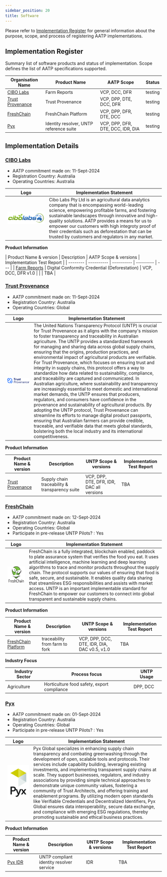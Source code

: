 ```yaml
---
sidebar_position: 20
title: Software
---
```


Please refer to [Implementation Register](index.md) for general information about the purpose, scope, and process of registering AATP implementations.

## Implementation Register

Summary list of software products and status of implementation. Scope defines the list of AATP specifications supported.

| Organisation Name   | Product Name       | AATP Scope   | Status    |
| ---- | ----- | --------- | --------- |
| [CIBO Labs](#cibo-labs) | Farm Reports     | VCP, DCC, DFR    |testing|
| [Trust Provenance](#trust-provenance)  | Trust Provenance     | VCP, DPP, DTE, DCC, DFR | testing|
| [FreshChain](#freshchain)   | FreshChain Platform   | VCP, DPP, DFR, DTE, DCC  | testing  |
| [Pyx](#pyx)| Identity resolver, UNTP reference suite| VCP, DPP, DFR, DTE, DCC, IDR, DIA| testing|

## Implementation Details


### [CIBO Labs](https://www.cibolabs.com.au/)

- AATP commitment made on: 11-Sept-2024
- Registration Country: Australia
- Operating Countries: Australia

| Logo  | Implementation Statement    |
| ------ | ---|
| ![CIBO Logo](../../implementations/cibolabs.com.au/logo.png) | Cibo Labs Pty Ltd is an agricultural data analytics company that is encompassing world-leading science, empowering profitable farms, and fostering sustainable landscapes through innovative and high-quality solutions. AATP provides a means for us to empower our customers with high integroty proof of their credentials such as deforestation that can be trusted by customers and regulators in any market.|

**Product Information**

| Product Name & version  | Description    | AATP Scope & versions        | Implementation Test Report |
| -------- | ---------- | ---------- | --------- | --- |
| [Farm Reports](https://www.cibolabs.com.au/products/reports//) | Digital Conformity Credential (Deforestation) | VCP, DCC, DFR v1.0 | |      | TBA |

### [Trust Provenance](https://trustprovenance.com/)

- AATP commitment made on: 11-Sept-2024
- Registration Country: Australia
- Operating Countries: Global

| Logo     | Implementation Statement   |
| ---- | ------ |
| ![TP Logo](../../implementations/trustprovenance.com/logo.png) | The United Nations Transparency Protocol (UNTP) is crucial for Trust Provenance as it aligns with the company's mission to foster transparency and traceability in Australian agriculture. The UNTP provides a standardized framework for managing and sharing data across global supply chains, ensuring that the origins, production practices, and environmental impact of agricultural products are verifiable. For Trust Provenance, which focuses on ensuring trust and integrity in supply chains, this protocol offers a way to standardize how data related to sustainability, compliance, and traceability are captured and communicated. In Australian agriculture, where sustainability and transparency are increasingly essential to meet domestic and international market demands, the UNTP ensures that producers, regulators, and consumers have confidence in the provenance and sustainability of agricultural products. By adopting the UNTP protocol, Trust Provenance can streamline its efforts to manage digital product passports, ensuring that Australian farmers can provide credible, traceable, and verifiable data that meets global standards, bolstering both the local industry and its international competitiveness. |

**Product Information**

| Product Name & version       | Description  | UNTP Scope & versions   | Implementation Test Report |
| ----------- | ----------- | ----------- | -------- |
| [Trust Provenance](https://trustprovenance.com/) | Supply chain traceability & transparency suite | VCP, DPP, DTE, DFR, IDR, DAC all versions | TBA        |


### [FreshChain](https://freshchain.com.au/)

- AATP commitment made on: 12-Sept-2024
- Registration Country: Australia
- Operating Countries: Global
- Participate in pre-release UNTP Pilots? : Yes

| Logo   | Implementation Statement       |
| ------------ | ---- |
| ![Logo](../../implementations/freshchain.com.au/logo.png) | FreshChain is a fully integrated, blockchain enabled, paddock to plate assurance system that verifies the food you eat. It uses artificial intelligence, machine learning and deep learning algorithms to trace and monitor products throughout the supply chain. The protocol supports our values of ensuring that food is safe, secure, and sustainable. It enables quality data sharing that streamlines ESG responsibilities and assists with market access. UNTP is an important implementable standard for FreshChain to empower our customers to connect into global transparent and sustainable supply chains. |

**Product Information**

| Product Name & version     | Description  | UNTP Scope & versions | Implementation Test Report|
| ------- | ------ | ---------- | --------- |
| [FreshChain Platform](https://freshchain.com.au/) | traceability from farm to fork | VCP, DPP, DCC, DTE, IDR, DIA, DAC v0.5, v1.0 | TBA    |

**Industry Focus**

| Industry Sector | Process focus                               | UNTP Usage |
| --------------- | ------------------------------------------- | ---------- |
| Agriculture     | Horticulture food safety, export compliance | DPP, DCC   |

### [Pyx](https://pyx.io/)

- AATP commitment made on: 01-Sept-2024
- Registration Country: Australia
- Operating Countries: Global
- Participate in pre-release UNTP Pilots? : Yes

| Logo   | Implementation Statement       |
| ------------ | ---- |
| ![Logo](../../implementations/pyx.io/logo.jpg) | Pyx Global specializes in enhancing supply chain transparency and combating greenwashing through the development of open, scalable tools and protocols. Their services include capability building, leveraging existing investments, and implementing transparent supply chains at scale. They support businesses, regulators, and industry associations by providing simple technical approaches to demonstrate unique community values, fostering a community of Trust Architects, and offering training and enablement programs. By utilizing modern open standards like Verifiable Credentials and Decentralized Identifiers, Pyx Global ensures data interoperability, secure data exchange, and compliance with emerging ESG regulations, thereby promoting sustainable and ethical business practices. |

**Product Information**

| Product Name & version     | Description  | UNTP Scope & versions | Implementation Test Report|
| ------- | ------ | ---------- | --------- |
| [Pyx IDR](https://github.com/pyx-industries/pyx-identity-resolver) | UNTP compliant identity resolver service| IDR| TBA    |



